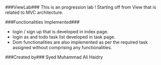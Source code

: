 ###ViewLab###
This is an progression lab ! Starting off from View that is related to MVC architecture.

###Functionalities Implemented###

* login / sign up that is developed in index page.
* login as and todo task list developed in task page.
* Dom functionalities are also implemented as per the required task assigned without comprising any functionalities.

###Created by###
Syed Muhammad Ali Haidry
